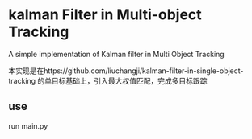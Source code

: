 # kalman Filter in Multi-object Tracking
A simple implementation of Kalman filter in Multi Object Tracking

本实现是在https://github.com/liuchangji/kalman-filter-in-single-object-tracking 的单目标基础上，引入最大权值匹配，完成多目标跟踪



## use
run main.py

